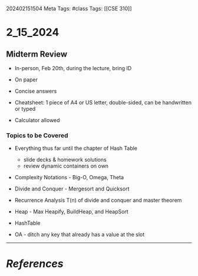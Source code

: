 202402151504
Meta Tags: #class
Tags: [[CSE 310]]

# 2_15_2024

## Midterm Review

- In-person, Feb 20th, during the lecture, bring ID
- On paper
- Concise answers

- Cheatsheet: 1 piece of A4 or US letter, double-sided, can be handwritten or typed
- Calculator allowed

### Topics to be Covered

- Everything thus far until the chapter of Hash Table
	- slide decks & homework solutions
	- review dynamic containers on own

- Complexity Notations - Big-O, Omega, Theta
- Divide and Conquer - Mergesort and Quicksort
- Recurrence Analysis T(n) of divide and conquer and master theorem
- Heap - Max Heapify, BuildHeap, and HeapSort
- HashTable

- OA - ditch any key that already has a value at the slot







---
# *References*